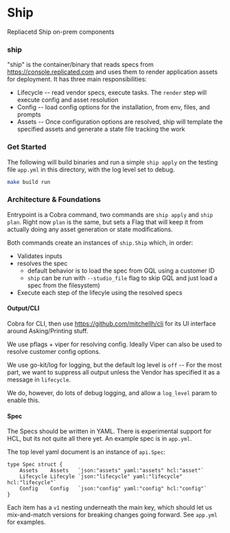 Ship
=======

Repliacetd Ship on-prem components


### ship

"ship" is the container/binary that reads specs from https://console.replicated.com
and uses them to render application assets for deployment. It has three main responsibilities:

- Lifecycle -- read vendor specs, execute tasks. The `render` step will execute config and asset resolution
- Config -- load config options for the installation, from env, files, and prompts
- Assets -- Once configuration options are resolved, ship will template the specified assets and generate a state file tracking the work


### Get Started

The following will build binaries and run a simple `ship apply` on the testing file `app.yml`
in this directory, with the log level set to debug.

```bash
make build run
```

### Architecture & Foundations

Entrypoint is a Cobra command, two commands are `ship apply` and `ship plan`. Right now `plan` is the same,
but sets a Flag that will keep it from actually doing any asset generation or state modifications.

Both commands create an instances of `ship.Ship` which, in order:

- Validates inputs
- resolves the spec 
    - default behavior is to load the spec from GQL using a customer ID
	- `ship` can be run with `--studio_file` flag to skip GQL and just load a spec from the filesystem)
- Execute each step of the lifecyle using the resolved specs


#### Output/CLI

Cobra for CLI, then use https://github.com/mitchellh/cli for its UI interface around Asking/Printing stuff.

We use pflags + viper for resolving config. Ideally Viper can also be used to resolve customer config options.

We use go-kit/log for logging, but the default log level is `off` -- For the most part, we want to suppress all output unless the Vendor has specified it as a message in `lifecycle`.

We do, however, do lots of debug logging, and allow a `log_level` param to enable this.


#### Spec

The Specs should be written in YAML. There is experimental support for HCL, but its not quite all there yet. An example spec is in `app.yml`.

The top level yaml document is an instance of `api.Spec`:

```
type Spec struct {
	Assets    Assets   `json:"assets" yaml:"assets" hcl:"asset"`
	Lifecycle Lifecyle `json:"lifecycle" yaml:"lifecycle" hcl:"lifecycle"`
	Config    Config   `json:"config" yaml:"config" hcl:"config"`
}
```

Each item has a `v1` nesting underneath the main key, which should let us mix-and-match versions
for breaking changes going forward. See `app.yml` for examples.




